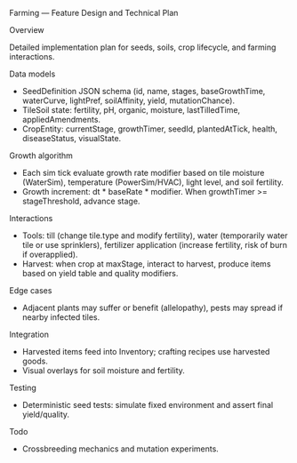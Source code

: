 Farming — Feature Design and Technical Plan

Overview

Detailed implementation plan for seeds, soils, crop lifecycle, and farming interactions.

Data models
- SeedDefinition JSON schema (id, name, stages, baseGrowthTime, waterCurve, lightPref, soilAffinity, yield, mutationChance).
- TileSoil state: fertility, pH, organic, moisture, lastTilledTime, appliedAmendments.
- CropEntity: currentStage, growthTimer, seedId, plantedAtTick, health, diseaseStatus, visualState.

Growth algorithm
- Each sim tick evaluate growth rate modifier based on tile moisture (WaterSim), temperature (PowerSim/HVAC), light level, and soil fertility.
- Growth increment: dt * baseRate * modifier. When growthTimer >= stageThreshold, advance stage.

Interactions
- Tools: till (change tile.type and modify fertility), water (temporarily water tile or use sprinklers), fertilizer application (increase fertility, risk of burn if overapplied).
- Harvest: when crop at maxStage, interact to harvest, produce items based on yield table and quality modifiers.

Edge cases
- Adjacent plants may suffer or benefit (allelopathy), pests may spread if nearby infected tiles.

Integration
- Harvested items feed into Inventory; crafting recipes use harvested goods.
- Visual overlays for soil moisture and fertility.

Testing
- Deterministic seed tests: simulate fixed environment and assert final yield/quality.

Todo
- Crossbreeding mechanics and mutation experiments.
